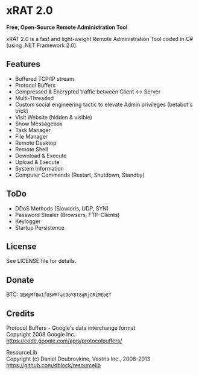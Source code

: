 xRAT 2.0
========
**Free, Open-Source Remote Administration Tool**

xRAT 2.0 is a fast and light-weight Remote Administration Tool coded in C# (using .NET Framework 2.0).

Features
---
* Buffered TCP/IP stream
* Protocol Buffers
* Compressed & Encrypted traffic between Client <-> Server
* Multi-Threaded
* Custom social engineering tactic to elevate Admin privileges (betabot's trick)
* Visit Website (hidden & visible)
* Show Messagebox
* Task Manager
* File Manager
* Remote Desktop
* Remote Shell
* Download & Execute
* Upload & Execute
* System Information
* Computer Commands (Restart, Shutdown, Standby)

ToDo
---
* DDoS Methods (Slowloris, UDP, SYN)
* Password Stealer (Browsers, FTP-Clients)
* Keylogger
* Startup Persistence

License
---
See LICENSE file for details.

Donate
---
BTC: `1EWgMfBw1fUSWMfat9oY8t8qRjCRiMEbET`

Credits
---
Protocol Buffers - Google's data interchange format  
Copyright 2008 Google Inc.  
https://code.google.com/apis/protocolbuffers/

ResourceLib  
Copyright (c) Daniel Doubrovkine, Vestris Inc., 2008-2013  
https://github.com/dblock/resourcelib

